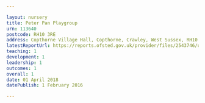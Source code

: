 ```yaml
---

layout: nursery
title: Peter Pan Playgroup
urn: 113640
postcode: RH10 3RE
address: Copthorne Village Hall, Copthorne, Crawley, West Sussex, RH10 3RE
latestReportUrl: https://reports.ofsted.gov.uk/provider/files/2543746/urn/113640.pdf
teaching: 1
development: 1
leadership: 1
outcomes: 1
overall: 1
date: 01 April 2018 
datePublish: 1 February 2016

---
```

